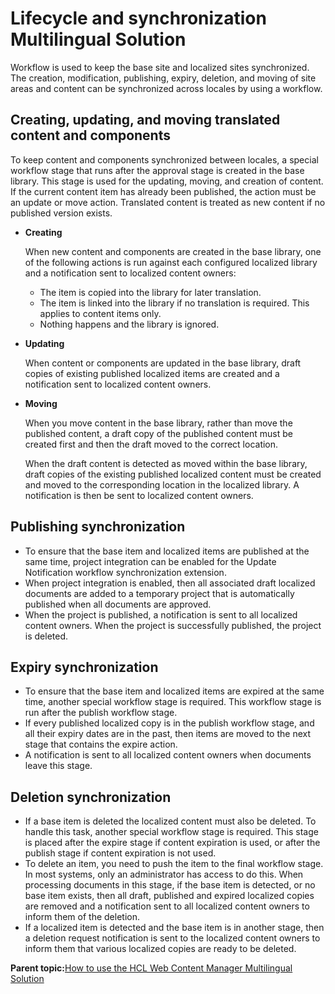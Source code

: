 # Lifecycle and synchronization  Multilingual Solution

Workflow is used to keep the base site and localized sites synchronized. The creation, modification, publishing, expiry, deletion, and moving of site areas and content can be synchronized across locales by using a workflow.

## Creating, updating, and moving translated content and components

To keep content and components synchronized between locales, a special workflow stage that runs after the approval stage is created in the base library. This stage is used for the updating, moving, and creation of content. If the current content item has already been published, the action must be an update or move action. Translated content is treated as new content if no published version exists.

-   **Creating**

    When new content and components are created in the base library, one of the following actions is run against each configured localized library and a notification sent to localized content owners:

    -   The item is copied into the library for later translation.
    -   The item is linked into the library if no translation is required. This applies to content items only.
    -   Nothing happens and the library is ignored.
-   **Updating**

    When content or components are updated in the base library, draft copies of existing published localized items are created and a notification sent to localized content owners.

-   **Moving**

    When you move content in the base library, rather than move the published content, a draft copy of the published content must be created first and then the draft moved to the correct location.

    When the draft content is detected as moved within the base library, draft copies of the existing published localized content must be created and moved to the corresponding location in the localized library. A notification is then be sent to localized content owners.


## Publishing synchronization

-   To ensure that the base item and localized items are published at the same time, project integration can be enabled for the Update Notification workflow synchronization extension.
-   When project integration is enabled, then all associated draft localized documents are added to a temporary project that is automatically published when all documents are approved.
-   When the project is published, a notification is sent to all localized content owners. When the project is successfully published, the project is deleted.

## Expiry synchronization

-   To ensure that the base item and localized items are expired at the same time, another special workflow stage is required. This workflow stage is run after the publish workflow stage.
-   If every published localized copy is in the publish workflow stage, and all their expiry dates are in the past, then items are moved to the next stage that contains the expire action.
-   A notification is sent to all localized content owners when documents leave this stage.

## Deletion synchronization

-   If a base item is deleted the localized content must also be deleted. To handle this task, another special workflow stage is required. This stage is placed after the expire stage if content expiration is used, or after the publish stage if content expiration is not used.
-   To delete an item, you need to push the item to the final workflow stage. In most systems, only an administrator has access to do this. When processing documents in this stage, if the base item is detected, or no base item exists, then all draft, published and expired localized copies are removed and a notification sent to all localized content owners to inform them of the deletion.
-   If a localized item is detected and the base item is in another stage, then a deletion request notification is sent to the localized content owners to inform them that various localized copies are ready to be deleted.

**Parent topic:**[How to use the HCL Web Content Manager Multilingual Solution](../wcm/wcm_mls_using.md)


